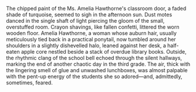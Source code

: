 The chipped paint of the Ms. Amelia Hawthorne's classroom door, a faded shade of turquoise, seemed to sigh in the afternoon sun.  Dust motes danced in the single shaft of light piercing the gloom of the small, overstuffed room.  Crayon shavings, like fallen confetti, littered the worn wooden floor.  Amelia Hawthorne, a woman whose auburn hair, usually meticulously tied back in a practical ponytail, now tumbled around her shoulders in a slightly dishevelled halo, leaned against her desk, a half-eaten apple core nestled beside a stack of overdue library books.  Outside, the rhythmic clang of the school bell echoed through the silent hallways, marking the end of another chaotic day in the third grade. The air, thick with the lingering smell of glue and unwashed lunchboxes, was almost palpable with the pent-up energy of the students she so adored—and, admittedly, sometimes, feared.
